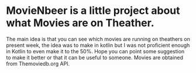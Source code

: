 # MovieNbeer is a little project about what Movies are on Theather. 
 The main idea is that you can see which movies are running on theathers on present week, the idea was to make in kotlin but I was not
 proficient enough in Kotlin to even make it to the 50%. Hope you can point some suggestion to make it better or that it can be useful to 
 someone. Movies are obtained from Themoviedb.org API.
